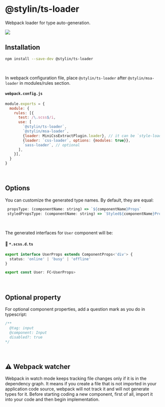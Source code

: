 # @stylin/ts-loader

Webpack loader for type auto-generation.

<img src="./typing-support.gif"/>
<br/>

## Installation
```sh
npm install --save-dev @stylin/ts-loader
```
<br/>

In webpack configuration file, place `@stylin/ts-loader` after `@stylin/msa-loader` in modules/rules section.

#### `webpack.config.js`
```js
module.exports = {
  module: {
    rules: [{
      test: /\.scss$/i,
      use: [
        `@stylin/ts-loader`,
        `@stylin/msa-loader`,
        {loader: MiniCssExtractPlugin.loader}, // it can be `style-loader`
        {loader: `css-loader`, options: {modules: true}},
        `sass-loader`, // optional
      ],
    }],
  }
}
```
<br/>

## Options
You can customize the generated type names. By default, they are equal:
```js
 propsType: (componentName: string) => `${componentName}Props`
 styledPropsType: (componentName: string) => `Styled${componentName}Props`,
```
<br/>

The generated interfaces for `User` component will be:
#### 💅 `*.scss.d.ts`
```ts
export interface UserProps extends ComponentProps<'div'> {
  status: 'online' | 'busy' | 'offline'
}

export const User: FC<UserProps>
```
<br/>

## Optional property
For optional component properties, add a question mark as you do in typescript:

```scss
/**
  @tag: input
  @component: Input
  disabled?: true
*/
```
<br/>

## ⚠ Webpack watcher
Webpack in watch mode keeps tracking file changes only if it is in the dependency graph. It means if you create a file that is not imported in your application code source, webpack will not track it and will not generate types for it. Before starting coding a new component, first of all, import it into your code and then begin implementation.
<br/>
<br/>
